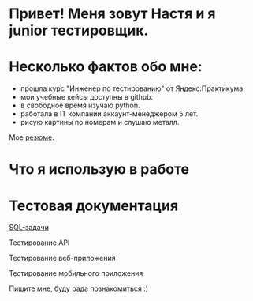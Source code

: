 # Привет! Меня зовут Настя и я junior тестировщик.

# Несколько фактов обо мне:
- прошла курс "Инженер по тестированию" от Яндекс.Практикума.
- мои учебные кейсы доступны в github.
- в свободное время изучаю python.
- работала в IT компании аккаунт-менеджером 5 лет.
- рисую картины по номерам и слушаю металл.

Мое [резюме](https://drive.google.com/file/d/1CMaV7Jy8yjeOLqf3LeTDPnCIMhbpRag2/view?usp=sharing).


# Что я использую в работе

# Тестовая документация

[SQL-задачи](https://github.com/Nancy2T/SQL)

Тестирование API

Тестирование веб-приложения

Тестирование мобильного приложения

Пишите мне, буду рада познакомиться :)
